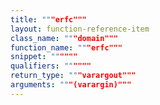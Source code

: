 ```yaml
---
title: """erfc"""
layout: function-reference-item
class_name: """domain"""
function_name: """erfc"""
snippet: """"""
qualifiers: """"""
return_type: """varargout"""
arguments: """(varargin)"""
---
```



